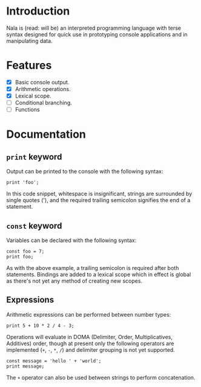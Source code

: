 # Introduction

Nala is (read: will be) an interpreted programming language with terse syntax designed for quick use in prototyping console applications and in manipulating data.

# Features

- [x] Basic console output.
- [x] Arithmetic operations.
- [x] Lexical scope.
- [ ] Conditional branching.
- [ ] Functions

# Documentation

## `print` keyword

Output can be printed to the console with the following syntax:

```
print 'foo';
```

In this code snippet, whitespace is insignificant, strings are surrounded by single quotes ('), and the required trailing semicolon signifies the end of a statement.

## `const` keyword

Variables can be declared with the following syntax:

```
const foo = 7;
print foo;
```

As with the above example, a trailing semicolon is required after both statements. Bindings are added to a lexical scope which in effect is global as there's not yet any method of creating new scopes.

## Expressions

Arithmetic expressions can be performed between number types:

```
print 5 + 10 * 2 / 4 - 3;
```

Operations will evaluate in DOMA (Delimiter, Order, Multiplicatives, Additives) order, though at present only the following operators are implemented (`+`, `-`, `*`, `/`) and delimiter grouping is not yet supported.

```
const message = 'hello ' + 'world';
print message;
```

The `+` operator can also be used between strings to perform concatenation.
